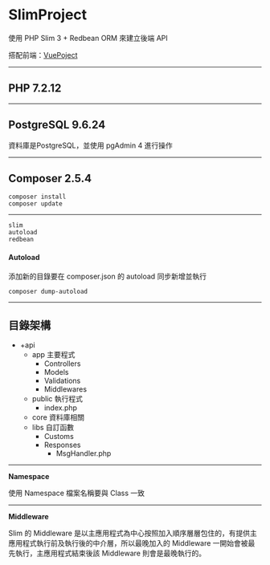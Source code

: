 # SlimProject

使用 PHP Slim 3 + Redbean ORM 來建立後端 API

搭配前端：[VuePoject](https://github.com/tk50486yui/VueProject.git)

---
## PHP 7.2.12

---

## PostgreSQL 9.6.24

資料庫是PostgreSQL，並使用 pgAdmin 4 進行操作

---

## Composer 2.5.4
    composer install
    composer update
-----    
    slim
    autoload
    redbean

#### Autoload

添加新的目錄要在 composer.json 的 autoload 同步新增並執行

    composer dump-autoload

----

## 目錄架構

+ +api
    - app 主要程式
        - Controllers
        - Models
        - Validations
        - Middlewares        
    - public 執行程式
        - index.php
    - core 資料庫相關
    - libs 自訂函數
        - Customs
        - Responses
            - MsgHandler.php

----

**Namespace**

使用 Namespace 檔案名稱要與 Class 一致

----

**Middleware**

Slim 的 Middleware 是以主應用程式為中心按照加入順序層層包住的，有提供主應用程式執行前及執行後的中介層，所以最晚加入的 Middleware 一開始會被最先執行，主應用程式結束後該 Middleware 則會是最晚執行的。